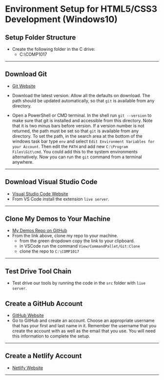 # Environment Setup for HTML5/CSS3 Development (Windows10)

## Setup Folder Structure

- Create the following folder in the C drive:
  - C:\COMP1017

---

## Download Git

- [Git Website](https://git-scm.com/)

- Download the latest version. Allow all the defaults on download. The path should be updated automatically, so that `git` is available from any directory.
- Open a PowerShell or CMD terminal. In the shell run `git --version` to make sure that git is installed and accessible from this directory. Note that it is two minus bars before version. If a version number is not returned, the path must be set so that `git` is available from any directory. To set the path, in the search area at the bottom of the windows task bar type `env` and select `Edit Environment Variables for your Account`. Then edit the `PATH` and add new `C:\Program Files\Git\cmd`. You could add this to the system environments alternatively. Now you can run the `git` command from a terminal anywhere.

---

## Download Visual Studio Code

- [Visual Studio Code Website](https://code.visualstudio.com)
- From VS Code install the extension `live server`.

---

## Clone My Demos to Your Machine

- [My Demos Repo on GitHub](https://github.com/RobbinLawHTMLCSS/html-css-1-demos)
- From the link above, clone my repo to your machine.
  - from the green dropdown copy the link to your clipboard.
  - in VSCode run the command `View/CommandPallet/Git:Clone`
  - clone the repo to `C:\COMP1017`

---

## Test Drive Tool Chain

- Test drive our tools by running the code in the `src` folder with `live server`.

## Create a GitHub Account

- [GitHub Website](https://github.com)
- Go to GitHub and create an account. Choose an appropriate username that has your first and last name in it. Remember the username that you create the account with as well as the email that you use. You will need this information to complete the setup.

---

## Create a Netlify Account

- [Netlify Website](https://netlify.com)

---
